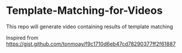 # Template-Matching-for-Videos
This repo will generate video containing results of template matching 

Inspired from https://gist.github.com/tonmoay/f9c1710d6eb47cd78290377ff2f61887

